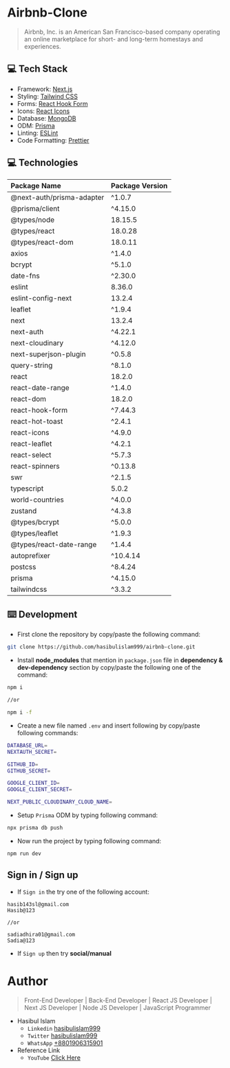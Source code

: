 # Airbnb-Clone

> Airbnb, Inc. is an American San Francisco-based company operating an online marketplace for short- and long-term homestays and experiences.

## 💻 Tech Stack

- Framework: [Next.js](https://nextjs.org/)
- Styling: [Tailwind CSS](https://tailwindcss.com/)
- Forms: [React Hook Form](https://react-hook-form.com/)
- Icons: [React Icons](https://react-icons.github.io/react-icons/)
- Database: [MongoDB](https://www.mongodb.com/)
- ODM: [Prisma](https://www.prisma.io/)
- Linting: [ESLint](https://eslint.org/)
- Code Formatting: [Prettier](https://prettier.io/)

## 💻 Technologies

| Package Name              | Package Version |
| :------------------------ | :-------------- |
| @next-auth/prisma-adapter | ^1.0.7          |
| @prisma/client            | ^4.15.0         |
| @types/node               | 18.15.5         |
| @types/react              | 18.0.28         |
| @types/react-dom          | 18.0.11         |
| axios                     | ^1.4.0          |
| bcrypt                    | ^5.1.0          |
| date-fns                  | ^2.30.0         |
| eslint                    | 8.36.0          |
| eslint-config-next        | 13.2.4          |
| leaflet                   | ^1.9.4          |
| next                      | 13.2.4          |
| next-auth                 | ^4.22.1         |
| next-cloudinary           | ^4.12.0         |
| next-superjson-plugin     | ^0.5.8          |
| query-string              | ^8.1.0          |
| react                     | 18.2.0          |
| react-date-range          | ^1.4.0          |
| react-dom                 | 18.2.0          |
| react-hook-form           | ^7.44.3         |
| react-hot-toast           | ^2.4.1          |
| react-icons               | ^4.9.0          |
| react-leaflet             | ^4.2.1          |
| react-select              | ^5.7.3          |
| react-spinners            | ^0.13.8         |
| swr                       | ^2.1.5          |
| typescript                | 5.0.2           |
| world-countries           | ^4.0.0          |
| zustand                   | ^4.3.8          |
| @types/bcrypt             | ^5.0.0          |
| @types/leaflet            | ^1.9.3          |
| @types/react-date-range   | ^1.4.4          |
| autoprefixer              | ^10.4.14        |
| postcss                   | ^8.4.24         |
| prisma                    | ^4.15.0         |
| tailwindcss               | ^3.3.2          |

## ⌨️ Development

- First clone the repository by copy/paste the following command:

```bash
git clone https://github.com/hasibulislam999/airbnb-clone.git
```

- Install **node_modules** that mention in `package.json` file in **dependency & dev-dependency** section by copy/paste the following one of the command:

```bash
npm i

//or

npm i -f
```

- Create a new file named `.env` and insert following by copy/paste following commands:

```bash
DATABASE_URL=
NEXTAUTH_SECRET=

GITHUB_ID=
GITHUB_SECRET=

GOOGLE_CLIENT_ID=
GOOGLE_CLIENT_SECRET=

NEXT_PUBLIC_CLOUDINARY_CLOUD_NAME=
```

- Setup `Prisma` ODM by typing following command:

```bash
npx prisma db push
```

- Now run the project by typing following command:

```bash
npm run dev
```

## Sign in / Sign up

- If `Sign in` the try one of the following account:

```
hasib143sl@gmail.com
Hasib@123

//or

sadiadhira01@gmail.com
Sadia@123
```

- If `Sign up` then try **social/manual**

# Author

> Front-End Developer | Back-End Developer | React JS Developer | Next JS Developer | Node JS Developer | JavaScript Programmer

- Hasibul Islam
  - `Linkedin` [hasibulislam999](https://www.linkedin.com/in/hasibulislam999)
  - `Twitter` [hasibulislam999](https://twitter.com/hasibulislam999)
  - `WhatsApp` [+8801906315901](https://wa.me/01906315901)
- Reference Link
  - `YouTube` [Click Here](https://youtu.be/c_-b_isI4vg)
